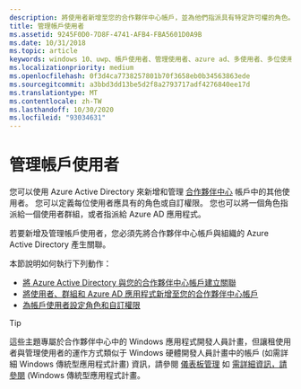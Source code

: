 ```yaml
---
description: 將使用者新增至您的合作夥伴中心帳戶，並為他們指派具有特定許可權的角色。
title: 管理帳戶使用者
ms.assetid: 9245F0D0-7D8F-4741-AFB4-FBA5601D0A9B
ms.date: 10/31/2018
ms.topic: article
keywords: windows 10、uwp、帳戶使用者、管理使用者、azure ad、多使用者、多位使用者
ms.localizationpriority: medium
ms.openlocfilehash: 0f3d4ca7738257801b70f3658eb0b34563863ede
ms.sourcegitcommit: a3bbd3dd13be5d2f8a2793717adf4276840ee17d
ms.translationtype: MT
ms.contentlocale: zh-TW
ms.lasthandoff: 10/30/2020
ms.locfileid: "93034631"
---
```

# <a name="manage-account-users"></a>管理帳戶使用者

您可以使用 Azure Active Directory 來新增和管理 [合作夥伴中心](https://partner.microsoft.com/dashboard)  帳戶中的其他使用者。 您可以定義每位使用者應具有的角色或自訂權限。 您也可以將一個角色指派給一個使用者群組，或者指派給 Azure AD 應用程式。

若要新增及管理帳戶使用者，您必須先將合作夥伴中心帳戶與組織的 Azure Active Directory 產生關聯。 

本節說明如何執行下列動作：

-   [將 Azure Active Directory 與您的合作夥伴中心帳戶建立關聯](./associate-azure-ad-with-partner-center.md)
-   [將使用者、群組和 Azure AD 應用程式新增至您的合作夥伴中心帳戶](add-users-groups-and-azure-ad-applications.md)
-   [為帳戶使用者設定角色和自訂權限](set-custom-permissions-for-account-users.md)

> [!TIP]
> 這些主題專屬於合作夥伴中心中的 Windows 應用程式開發人員計畫，但讓租使用者與管理使用者的運作方式類似于 Windows 硬體開發人員計畫中的帳戶 (如需詳細 Windows 傳統型應用程式計畫) 資訊，請參閱 [儀表板管理](/windows-hardware/drivers/dashboard/dashboard-administration) 如 [需詳細資訊，請參閱](/windows/desktop/appxpkg/windows-desktop-application-program#add-and-manage-account-users) (Windows 傳統型應用程式計畫。
